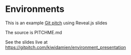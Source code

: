 # Environments

This is an example [Git pitch](https://github.com/gitpitch/in-60-seconds) using Reveal.js slides

The source is PITCHME.md

See the slides live at https://gitpitch.com/kiwidamien/environment_presentation
